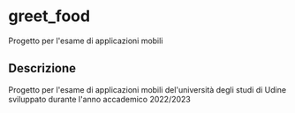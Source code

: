 # greet_food

Progetto per l'esame di applicazioni mobili

## Descrizione
Progetto per l'esame di applicazioni mobili del'università degli studi di Udine sviluppato durante l'anno accademico 2022/2023
